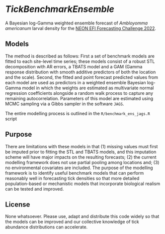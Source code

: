 
<!-- README.md is generated from README.Rmd. Please edit that file -->
# *TickBenchmarkEnsemble*

A Bayesian log-Gamma weighted ensemble forecast of *Ambloyomma americanum* larval density for the [NEON EFI Forecasting Challenge 2022](https://projects.ecoforecast.org/neon4cast-docs/).

## Models

The method is described as follows: First a set of benchmark models are fitted to each site-level time series; these models consist of a robust STL decomposition with AR errors, a TBATS model and a GAM (Gamma response distribution with smooth additive predictors of both the location and the scale). Second, the fitted and point forecast predicted values from each model are used as predictors in a weighted ensemble Bayesian log-Gamma model in which the weights are estimated as multivariate normal regression coefficients alongside a random walk process to capture any remaining autocorrelation. Parameters of this model are estimated using MCMC sampling via a Gibbs sampler in the software `JAGS`.

The entire modelling process is outlined in the `R/benchmark_ens_jags.R` script

## Purpose

There are limitations with these models in that (1) missing values must first be imputed prior to fitting the STL and TBATS models, and this imputation scheme will have major impacts on the resulting forecasts; (2) the current modelling framework does not use partial pooling among locations and; (3) no environmental covariates are included. The purpose of the modelling framework is to identify useful benchmark models that can perform reasonably well in forecasting tick densities so that more detailed population-based or mechanistic models that incorporate biological realism can be tested and improved.

## License

None whatsoever. Please use, adapt and distribute this code widely so that the models can be improved and our collective knowledge of tick abundance distributions can accelerate.
